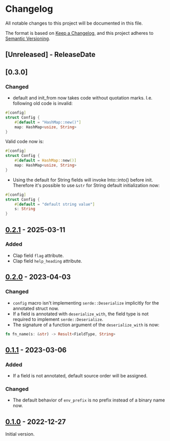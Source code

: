 # Changelog
All notable changes to this project will be documented in this file.

The format is based on [Keep a Changelog](https://keepachangelog.com/en/1.0.0/),
and this project adheres to [Semantic Versioning](https://semver.org/spec/v2.0.0.html).

## [Unreleased] - ReleaseDate
## [0.3.0]
### Changed
- default and init_from now takes code without quotation marks. I.e. following old code is invalid:
```rust
#[config]
struct Config {
    #[default = "HashMap::new()"]
    map: HashMap<usize, String>
}
```
Valid code now is:
```rust
#[config]
struct Config {
    #[default = HashMap::new()]
    map: HashMap<usize, String>
}
```
- Using the default for String fields will invoke Into::into() before init.
Therefore it's possible to use `&str` for String default initialization now:
```rust
#[config]
struct Config {
    #[default = "default string value"]
    s: String
}
```

## [0.2.1](https://github.com/3xMike/config-manager/releases/tag/0.2.1) - 2025-03-11
### Added
- Clap field `flag` attribute.
- Clap field `help_heading` attribute.

## [0.2.0](https://github.com/3xMike/config-manager/releases/tag/0.2.0) - 2023-04-03
### Changed
- `config` macro isn't implementing `serde::Deserialize` implicitly for the annotated struct now.
- If a field is annotated with `deserialize_with`, the field type is not required to implement `serde::Deserialize`.
- The signature of a function argument of the `deserialize_with` is now: 
```rust
fn fn_name(s: &str) -> Result<FieldType, String>
```

## [0.1.1](https://github.com/3xMike/config-manager/releases/tag/0.1.1) - 2023-03-06
### Added
- If a field is not annotated, default source order will be assigned.
### Changed
- The default behavior of `env_prefix` is no prefix instead of a binary name now.
## [0.1.0](https://github.com/3xMike/config-manager/releases/tag/0.1.0) - 2022-12-27
Initial version.